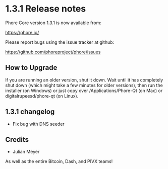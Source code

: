 1.3.1 Release notes
====================

Phore Core version 1.3.1 is now available from:

  https://phore.io/

Please report bugs using the issue tracker at github:

  https://github.com/phoreproject/phore/issues


How to Upgrade
--------------

If you are running an older version, shut it down. Wait until it has completely
shut down (which might take a few minutes for older versions), then run the
installer (on Windows) or just copy over /Applications/Phore-Qt (on Mac) or
digitalrupeesd/phore-qt (on Linux).


1.3.1 changelog
----------------

- Fix bug with DNS seeder


Credits
--------

- Julian Meyer

As well as the entire Bitcoin, Dash, and PIVX teams!